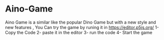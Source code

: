 # Aino-Game
Aino Game is a similar like the popular Dino Game but with a new style and new features , 
You Can try the game by runing it in https://editor.p5js.org/ 
1- Copy the Code 
2- paste it in the editor 
3- run the code 
4- Start the game 
